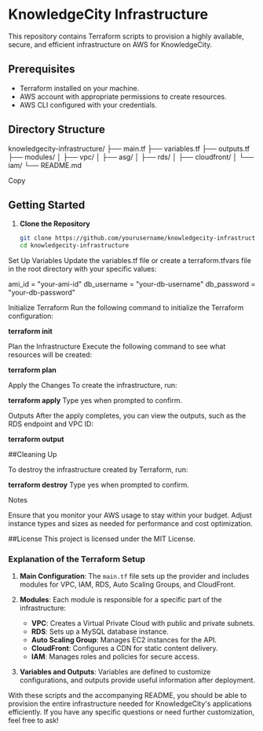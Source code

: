# KnowledgeCity Infrastructure

This repository contains Terraform scripts to provision a highly available, secure, and efficient infrastructure on AWS for KnowledgeCity.

## Prerequisites

- Terraform installed on your machine.
- AWS account with appropriate permissions to create resources.
- AWS CLI configured with your credentials.

## Directory Structure

knowledgecity-infrastructure/
├── main.tf
├── variables.tf
├── outputs.tf
├── modules/
│ ├── vpc/
│ ├── asg/
│ ├── rds/
│ ├── cloudfront/
│ └── iam/
└── README.md


Copy

## Getting Started

1. **Clone the Repository**

   ```bash
   git clone https://github.com/yourusername/knowledgecity-infrastructure.git
   cd knowledgecity-infrastructure
Set Up Variables Update the variables.tf file or create a terraform.tfvars file in the root directory with your specific values:

ami_id          = "your-ami-id"
db_username     = "your-db-username"
db_password     = "your-db-password"

Initialize Terraform Run the following command to initialize the Terraform configuration:

**terraform init**

Plan the Infrastructure Execute the following command to see what resources will be created:

**terraform plan** 

Apply the Changes To create the infrastructure, run:

**terraform apply**
Type yes when prompted to confirm.

Outputs After the apply completes, you can view the outputs, such as the RDS endpoint and VPC ID:

**terraform output**

##Cleaning Up

To destroy the infrastructure created by Terraform, run:

**terraform destroy**
Type yes when prompted to confirm.

Notes

Ensure that you monitor your AWS usage to stay within your budget.
Adjust instance types and sizes as needed for performance and cost optimization.

##License
This project is licensed under the MIT License.



### Explanation of the Terraform Setup

1. **Main Configuration**: The `main.tf` file sets up the provider and includes modules for VPC, IAM, RDS, Auto Scaling Groups, and CloudFront.
  
2. **Modules**: Each module is responsible for a specific part of the infrastructure:
   - **VPC**: Creates a Virtual Private Cloud with public and private subnets.
   - **RDS**: Sets up a MySQL database instance.
   - **Auto Scaling Group**: Manages EC2 instances for the API.
   - **CloudFront**: Configures a CDN for static content delivery.
   - **IAM**: Manages roles and policies for secure access.

3. **Variables and Outputs**: Variables are defined to customize configurations, and outputs provide useful information after deployment.

With these scripts and the accompanying README, you should be able to provision the entire infrastructure needed for KnowledgeCity's applications efficiently. If you have any specific questions or need further customization, feel free to ask!
